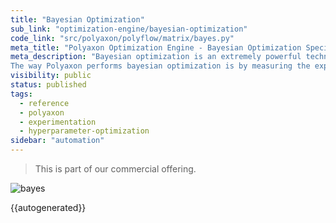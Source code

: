 ```yaml
---
title: "Bayesian Optimization"
sub_link: "optimization-engine/bayesian-optimization"
code_link: "src/polyaxon/polyflow/matrix/bayes.py"
meta_title: "Polyaxon Optimization Engine - Bayesian Optimization Specification - Polyaxon References"
meta_description: "Bayesian optimization is an extremely powerful technique. The main idea behind it is to compute a posterior distribution over the objective function based on the data, and then select good points to try with respect to this distribution.
The way Polyaxon performs bayesian optimization is by measuring the expected increase in the maximum objective value seen over all experiments in the group, given the next point we pick."
visibility: public
status: published
tags:
  - reference
  - polyaxon
  - experimentation
  - hyperparameter-optimization
sidebar: "automation"
---
```


<blockquote class="commercial">This is part of our commercial offering.</blockquote>

![bayes](../../../../content/images/references/optimization-engine/bayesian-optimization.png)

{{autogenerated}}
